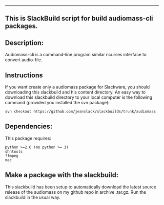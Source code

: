 ---------------------------------------------------------
This is SlackBuild script for build audiomass-cli packages.
---------------------------------------------------------

Description:
----

Audiomass-cli is a command-line program similar ncurses interface to 
convert audio-file.

Instructions
---- 
If you want create only a audiomass package for Slackware, you should 
downloading this slackbuild and his content directory. An easy way to download 
this slackbuild directory to your local computer is the following command 
(provided you installed the svn package):

    svn checkout https://github.com/jeanslack/slackbuilds/trunk/audiomass

Dependencies:
----
This package requires:
 
    python >=2.6 (no python >= 3)
    shntools 
    ffmpeg 
    mac

Make a package with the slackbuild:
----
This slackbuild has been setup to automatically download the latest source 
release of the audiomass on my github repo in archive .tar.gz.
Run the slackbuild in the usual way.
